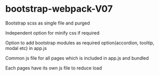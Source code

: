 # bootstrap-webpack-V07

Bootstrap scss as single file and purged
	
Independent option for minify css if required
	
Option to add bootstrap modules as required option(accordion, tooltip, modal etc) in app.js
	
Common js file for all pages which is included in app.js and bundled
	
Each pages have its own js file to reduce load